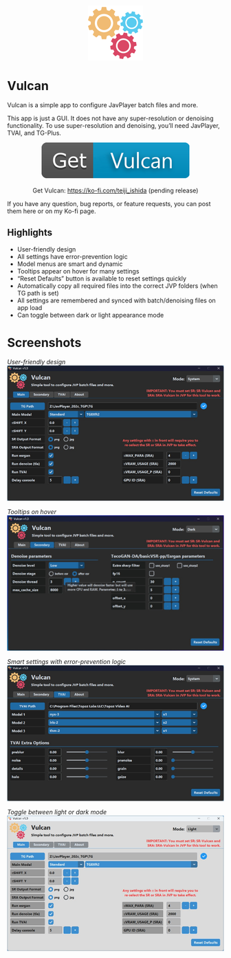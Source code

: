 <p align="center">
  <img width="128" height="128" src="https://github.com/teijiIshida/Vulcan/blob/main/logo.png?raw=true">
</p>

# Vulcan

Vulcan is a simple app to configure JavPlayer batch files and more. 

This app is just a GUI. It does not have any super-resolution or denoising functionality. To use super-resolution and denoising, you’ll need JavPlayer, TVAI, and TG-Plus. 

<div align="center">
  <a href="https://ko-fi.com/teiji_ishida">
    <img src="https://github.com/teijiIshida/Vulcan/blob/main/get_button.png?raw=true" alt="Get Vulcan" />
  </a>
  <br><br>
  Get Vulcan: <a href="https://ko-fi.com/teiji_ishida">https://ko-fi.com/teiji_ishida</a> (pending release)
</div>

If you have any question, bug reports, or feature requests, you can post them here or on my Ko-fi page.

## Highlights

* User-friendly design
* All settings have error-prevention logic
* Model menus are smart and dynamic
* Tooltips appear on hover for many settings 
* “Reset Defaults” button is available to reset settings quickly
* Automatically copy all required files into the correct JVP folders (when TG path is set)
* All settings are remembered and synced with batch/denoising files on app load
* Can toggle between dark or light appearance mode 


# Screenshots
*User-friendly design*
![User-friendly design](https://github.com/teijiIshida/Vulcan/blob/main/1.jpg?raw=true)

*Tooltips on hover*
![Tooltips on hover](https://github.com/teijiIshida/Vulcan/blob/main/2.jpg?raw=true)

*Smart settings with error-prevention logic*
![Smart settings with error-prevention logic](https://github.com/teijiIshida/Vulcan/blob/main/3.jpg?raw=true)

*Toggle between light or dark mode*
![Toggle between light or dark mode](https://github.com/teijiIshida/Vulcan/blob/main/4.jpg?raw=true)


